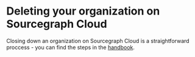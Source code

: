 # Deleting your organization on Sourcegraph Cloud

Closing down an organization on Sourcegraph Cloud is a straightforward proccess - you can find the steps in the [handbook](https://handbook.sourcegraph.com/departments/engineering/dev/process/cloud_processes/#closing-down-an-organization-on-sourcegraph-cloud).
